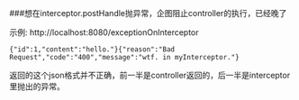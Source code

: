 
###想在interceptor.postHandle抛异常，企图阻止controller的执行，已经晚了

示例: 
http://localhost:8080/exceptionOnInterceptor
```text
{"id":1,"content":"hello."}{"reason":"Bad Request","code":"400","message":"wtf. in myInterceptor."}
```
返回的这个json格式并不正确，前一半是controller返回的，后一半是interceptor里抛出的异常。